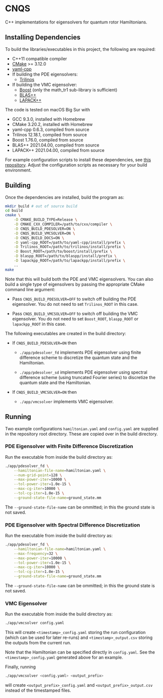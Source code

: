 # CNQS

C++ implementations for eigensolvers for quantum rotor Hamiltonians.

## Installing Dependencies

To build the libraries/executables in this project, the following are required:

*   C++11 compatible compiler
*   [CMake](http://cmake.org/) >= 3.12.0
*   [yaml-cpp](https://github.com/jbeder/yaml-cpp)
*   If building the PDE eigensolvers:
    *   [Trilinos](https://github.com/trilinos/Trilinos/)
*   If building the VMC eigensolver:
    *   [Boost](https://www.boost.org/) (only the math_tr1 sub-library is
        sufficient)
    *   [BLAS++](https://bitbucket.org/icl/blaspp/)
    *   [LAPACK++](https://bitbucket.org/icl/lapackpp/)

The code is tested on macOS Big Sur with

*   GCC 9.3.0, installed with Homebrew
*   CMake 3.20.2, installed with Homebrew
*   yaml-cpp 0.6.3, compiled from source
*   Trilinos 12.18.1, compiled from source
*   Boost 1.76.0, compiled from source
*   BLAS++ 2021.04.00, compiled from source
*   LAPACK++ 2021.04.00, compiled from source

For example configuration scripts to install these dependencies, see [this
repository](https://github.com/saibalde/softwares). Adjust the configuration
scripts as necessary for your build environment.

## Building

Once the dependencies are installed, build the program as:

```sh
mkdir build # out of source build
cd build
cmake \
    -D CMAKE_BUILD_TYPE=Release \
    -D CMAKE_CXX_COMPILER=/path/to/cxx/compiler \
    -D CNQS_BUILD_PDESOLVER=ON \
    -D CNQS_BUILD_VMCSOLVER=ON \
    -D CNQS_BUILD_DOCS=ON \
    -D yaml-cpp_ROOT=/path/to/yaml-cpp/install/prefix \
    -D Trilinos_ROOT=/path/to/trilinos/install/prefix \
    -D Boost_ROOT=/path/to/boost/install/prefix \
    -D blaspp_ROOT=/path/to/blaspp/install/prefix \
    -D lapackpp_ROOT=/path/to/lapackpp/install/prefix \
    ..
make
```

Note that this will build both the PDE and VMC eigensolvers. You can also build
a single type of eigensolvers by passing the appropriate CMake command line
argument:

*   Pass `CNQS_BUILD_PDESOLVER=OFF` to switch off building the PDE eigensolver.
    You do not need to set `Trilinos_ROOT` in this case.

*   Pass `CNQS_BUILD_VMCSOLVER=OFF` to switch off building the VMC eigensolver.
    You do not need to set `Boost_ROOT`, `blaspp_ROOT` or `lapackpp_ROOT` in
    this case.

The following executables are created in the build directory:

*   If `CNQS_BUILD_PDESOLVER=ON` then

    *   `./app/pdesolver_fd` implements PDE eigensolver using finite difference
        scheme to discretize the quantum state and the Hamiltonian.

    *   `./app/pdesolver_sd` implements PDE eigensolver using spectral
        difference scheme (using truncated Fourier series) to discretize the
        quantum state and the Hamiltonian.

*   If `CNQS_BUILD_VMCSOLVER=ON` then

    *   `./app/vmcsolver` implements VMC eigensolver.

## Running

Two example configurations `hamiltonian.yaml` and `config.yaml` are supplied in
the repository root directory. These are copied over in the build directory.

### PDE Eigensolver with Finite Difference Discretization

Run the executable from inside the build directory as:

```sh
./app/pdesolver_fd \
    --hamiltonian-file-name=hamiltonian.yaml \
    --num-grid-point=128 \
    --max-power-iter=10000 \
    --tol-power-iter=1.0e-15 \
    --max-cg-iter=10000 \
    --tol-cg-iter=1.0e-15 \
    --ground-state-file-name=ground_state.mm
```

The `--ground-state-file-name` can be ommitted; in this the ground state is not
saved.

### PDE Eigensolver with Spectral Difference Discretization

Run the executable from inside the build directory as:

```sh
./app/pdesolver_fd \
    --hamiltonian-file-name=hamiltonian.yaml \
    --max-frequency=32 \
    --max-power-iter=10000 \
    --tol-power-iter=1.0e-15 \
    --max-cg-iter=10000 \
    --tol-cg-iter=1.0e-15 \
    --ground-state-file-name=ground_state.mm
```

The `--ground-state-file-name` can be ommitted; in this the ground state is not
saved.

### VMC Eigensolver

Run the executable from inside the build directory as:

```sh
./app/vmcsolver config.yaml
```

This will create `<timestamp>_config.yaml` storing the run configuration (which
can be used for later re-runs) and `<timestamp>_output.csv` storing the outputs
from the current run.

Note that the Hamiltonian can be specified directly in `config.yaml`. See the
`<timestamp>_config.yaml` generated above for an example.

Finally, running
```sh
./app/vmcsolver <config.yaml> <output_prefix>
```
will create `<output_prefix>_config.yaml` and `<output_prefix>_output.csv`
instead of the timestamped files.
